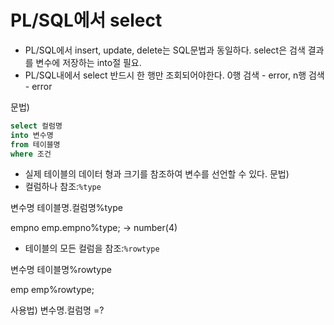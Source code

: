 # PL/SQL에서 select
- PL/SQL에서 insert, update, delete는 SQL문법과 동일하다. select은 검색 결과를 변수에 저장하는 into절 필요.
- PL/SQL내에서 select 반드시 한 행만 조회되어야한다.
0행 검색 - error, n행 검색 - error

문법)
```SQL
select 컬럼명
into 변수명
from 테이블명
where 조건
```

- 실제 테이블의 데이터 형과 크기를 참조하여 변수를 선언할 수 있다.
문법)
- 컬럼하나 참조:``%type``

변수명 테이블명.컬럼명%type

empno emp.empno%type; -> number(4)

- 테이블의 모든 컬럼을 참조:``%rowtype``

변수명 테이블명%rowtype

emp emp%rowtype;

사용법) 변수명.컬럼명 =?
